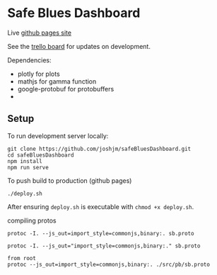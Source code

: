 # Safe Blues Dashboard

Live [github pages site](https://safeblues.github.io/frontend/)

See the [trello board](https://trello.com/b/zOFm4RfY/safeblues-dashboard) for updates on development. 

Dependencies:
- plotly for plots
- mathjs for gamma function
- google-protobuf for protobuffers
- 
## Setup
To run development server locally:
```
git clone https://github.com/joshjm/safeBluesDashboard.git
cd safeBluesDashboard
npm install
npm run serve
```

To push build to production (github pages)
```
./deploy.sh
```
After ensuring `deploy.sh` is executable with `chmod +x deploy.sh`.


compiling protos

``` proto3
protoc -I. --js_out=import_style=commonjs,binary:. sb.proto 

protoc -I. --js_out="import_style=commonjs,binary:." sb.proto

from root
protoc --js_out=import_style=commonjs,binary:. ./src/pb/sb.proto 
```
